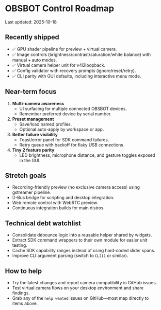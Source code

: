# OBSBOT Control Roadmap

Last updated: 2025-10-18

## Recently shipped
- ✅ GPU shader pipeline for preview + virtual camera.
- ✅ Image controls (brightness/contrast/saturation/white balance) with manual + auto modes.
- ✅ Virtual camera helper unit for v4l2loopback.
- ✅ Config validator with recovery prompts (ignore/reset/retry).
- ✅ CLI parity with GUI defaults, including interactive menu mode.

## Near-term focus
1. **Multi-camera awareness**
   - UI surfacing for multiple connected OBSBOT devices.
   - Remember preferred device by serial number.
2. **Preset management**
   - Save/load named profiles.
   - Optional auto-apply by workspace or app.
3. **Better failure visibility**
   - Toast/error panel for SDK command failures.
   - Retry queue with backoff for flaky USB connections.
4. **Tiny 2 feature parity**
   - LED brightness, microphone distance, and gesture toggles exposed in the GUI.

## Stretch goals
- Recording-friendly preview (no exclusive camera access) using gstreamer pipeline.
- D-Bus bridge for scripting and desktop integration.
- Web remote control with WebRTC preview.
- Continuous integration builds for main distros.

## Technical debt watchlist
- Consolidate debounce logic into a reusable helper shared by widgets.
- Extract SDK command wrappers to their own module for easier unit testing.
- Cache SDK capability ranges instead of using hard-coded slider spans.
- Improve CLI argument parsing (switch to `CLI11` or similar).

## How to help
- Try the latest changes and report camera compatibility in GitHub issues.
- Test virtual camera flows on your desktop environment and share findings.
- Grab any of the `help wanted` issues on GitHub—most map directly to items above.
